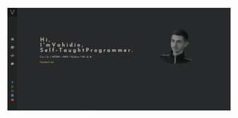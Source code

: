 ![this is picture](https://github.com/vaha-b/Portfolio/blob/master/how%20it%20looks%20like.png?raw=true)
